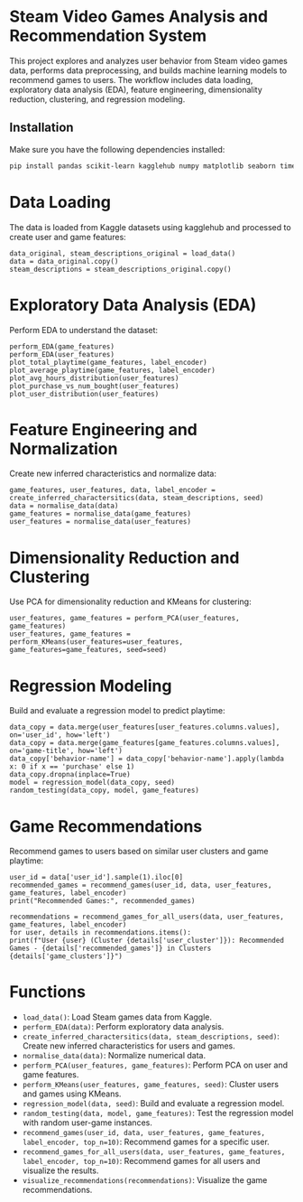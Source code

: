 # Steam Video Games Analysis and Recommendation System

This project explores and analyzes user behavior from Steam video games data, performs data preprocessing, and builds machine learning models to recommend games to users. The workflow includes data loading, exploratory data analysis (EDA), feature engineering, dimensionality reduction, clustering, and regression modeling.

## Installation

Make sure you have the following dependencies installed:

```bash
pip install pandas scikit-learn kagglehub numpy matplotlib seaborn time tqdm
```

# Data Loading

The data is loaded from Kaggle datasets using kagglehub and processed to create user and game features:

```
data_original, steam_descriptions_original = load_data()
data = data_original.copy()
steam_descriptions = steam_descriptions_original.copy()
```

# Exploratory Data Analysis (EDA)

Perform EDA to understand the dataset:

```
perform_EDA(game_features)
perform_EDA(user_features)
plot_total_playtime(game_features, label_encoder)
plot_average_playtime(game_features, label_encoder)
plot_avg_hours_distribution(user_features)
plot_purchase_vs_num_bought(user_features)
plot_user_distribution(user_features)
```

# Feature Engineering and Normalization

Create new inferred characteristics and normalize data:

```
game_features, user_features, data, label_encoder = create_inferred_charactersitics(data, steam_descriptions, seed)
data = normalise_data(data)
game_features = normalise_data(game_features)
user_features = normalise_data(user_features)
```

# Dimensionality Reduction and Clustering

Use PCA for dimensionality reduction and KMeans for clustering:

```
user_features, game_features = perform_PCA(user_features, game_features)
user_features, game_features = perform_KMeans(user_features=user_features, game_features=game_features, seed=seed)
```

# Regression Modeling

Build and evaluate a regression model to predict playtime:

```
data_copy = data.merge(user_features[user_features.columns.values], on='user_id', how='left')
data_copy = data.merge(game_features[game_features.columns.values], on='game-title', how='left')
data_copy['behavior-name'] = data_copy['behavior-name'].apply(lambda x: 0 if x == 'purchase' else 1)
data_copy.dropna(inplace=True)
model = regression_model(data_copy, seed)
random_testing(data_copy, model, game_features)
```

# Game Recommendations

Recommend games to users based on similar user clusters and game playtime:

```
user_id = data['user_id'].sample(1).iloc[0]
recommended_games = recommend_games(user_id, data, user_features, game_features, label_encoder)
print("Recommended Games:", recommended_games)

recommendations = recommend_games_for_all_users(data, user_features, game_features, label_encoder)
for user, details in recommendations.items():
print(f"User {user} (Cluster {details['user_cluster']}): Recommended Games - {details['recommended_games']} in Clusters {details['game_clusters']}")
```

# Functions

- `load_data()`: Load Steam games data from Kaggle.
- `perform_EDA(data)`: Perform exploratory data analysis.
- `create_inferred_charactersitics(data, steam_descriptions, seed)`: Create new inferred characteristics for users and games.
- `normalise_data(data)`: Normalize numerical data.
- `perform_PCA(user_features, game_features)`: Perform PCA on user and game features.
- `perform_KMeans(user_features, game_features, seed)`: Cluster users and games using KMeans.
- `regression_model(data, seed)`: Build and evaluate a regression model.
- `random_testing(data, model, game_features)`: Test the regression model with random user-game instances.
- `recommend_games(user_id, data, user_features, game_features, label_encoder, top_n=10)`: Recommend games for a specific user.
- `recommend_games_for_all_users(data, user_features, game_features, label_encoder, top_n=10)`: Recommend games for all users and visualize the results.
- `visualize_recommendations(recommendations)`: Visualize the game recommendations.
